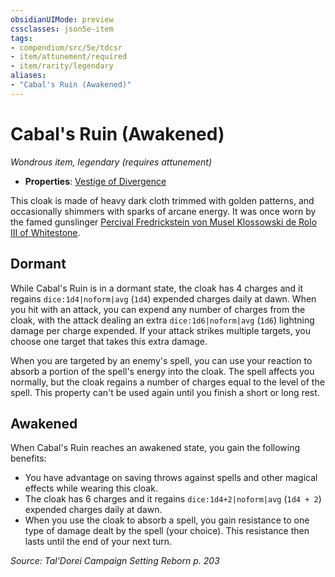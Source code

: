 ```yaml
---
obsidianUIMode: preview
cssclasses: json5e-item
tags:
- compendium/src/5e/tdcsr
- item/attunement/required
- item/rarity/legendary
aliases: 
- "Cabal's Ruin (Awakened)"
---
```

# Cabal's Ruin (Awakened)
*Wondrous item, legendary (requires attunement)*  

- **Properties**: [Vestige of Divergence](2-Mechanics/CLI/rules/item-properties.md#Vestige%20of%20Divergence)

This cloak is made of heavy dark cloth trimmed with golden patterns, and occasionally shimmers with sparks of arcane energy. It was once worn by the famed gunslinger [Percival Fredrickstein von Musel Klossowski de Rolo III of Whitestone](2-Mechanics/CLI/bestiary/humanoid/percival-de-rolo-tdcsr.md).

## Dormant

While Cabal's Ruin is in a dormant state, the cloak has 4 charges and it regains `dice:1d4|noform|avg` (`1d4`) expended charges daily at dawn. When you hit with an attack, you can expend any number of charges from the cloak, with the attack dealing an extra `dice:1d6|noform|avg` (`1d6`) lightning damage per charge expended. If your attack strikes multiple targets, you choose one target that takes this extra damage.

When you are targeted by an enemy's spell, you can use your reaction to absorb a portion of the spell's energy into the cloak. The spell affects you normally, but the cloak regains a number of charges equal to the level of the spell. This property can't be used again until you finish a short or long rest.

## Awakened

When Cabal's Ruin reaches an awakened state, you gain the following benefits:

- You have advantage on saving throws against spells and other magical effects while wearing this cloak.  
- The cloak has 6 charges and it regains `dice:1d4+2|noform|avg` (`1d4 + 2`) expended charges daily at dawn.  
- When you use the cloak to absorb a spell, you gain resistance to one type of damage dealt by the spell (your choice). This resistance then lasts until the end of your next turn.  

*Source: Tal'Dorei Campaign Setting Reborn p. 203*